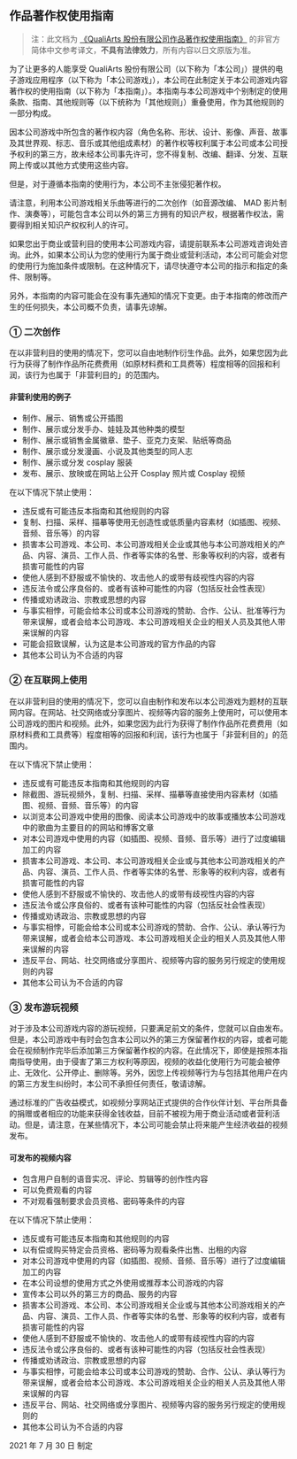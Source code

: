 ## 作品著作权使用指南

> 注：此文档为 [《QualiArts 股份有限公司作品著作权使用指南》](https://qualiarts.jp/guideline/) 的非官方简体中文参考译文，**不具有法律效力**，所有内容以日文原版为准。

为了让更多的人能享受 QualiArts 股份有限公司（以下称为「本公司」）提供的电子游戏应用程序（以下称为「本公司游戏」），本公司在此制定关于本公司游戏内容著作权的使用指南（以下称为「本指南」）。本指南与本公司游戏中个别制定的使用条款、指南、其他规则等（以下统称为「其他规则」）重叠使用，作为其他规则的一部分构成。

因本公司游戏中所包含的著作权内容（角色名称、形状、设计、影像、声音、故事及其世界观、标志、音乐或其他组成素材）的著作权等权利属于本公司或本公司授予权利的第三方，故未经本公司事先许可，您不得复制、改编、翻译、分发、互联网上传或以其他方式使用这些内容。

但是，对于遵循本指南的使用行为，本公司不主张侵犯著作权。

请注意，利用本公司游戏相关乐曲等进行的二次创作（如音源改编、 MAD 影片制作、演奏等），可能包含本公司以外的第三方拥有的知识产权，根据著作权法，需要得到相关知识产权权利人的许可。

如果您出于商业或营利目的使用本公司游戏内容，请提前联系本公司游戏咨询处咨询。此外，如果本公司认为您的使用行为属于商业或营利活动，本公司可能会对您的使用行为施加条件或限制。在这种情况下，请尽快遵守本公司的指示和指定的条件、限制等。

另外，本指南的内容可能会在没有事先通知的情况下变更。由于本指南的修改而产生的任何损失，本公司概不负责，请事先谅解。

### ① 二次创作

在以非营利目的使用的情况下，您可以自由地制作衍生作品。此外，如果您因为此行为获得了制作作品所花费费用（如原材料费和工具费等）程度相等的回报和利润，该行为也属于「非营利目的」的范围内。

#### 非营利使用的例子

- 制作、展示、销售或公开插图
- 制作、展示或分发手办、娃娃及其他种类的模型
- 制作、展示或销售金属徽章、垫子、亚克力支架、贴纸等商品
- 制作、展示或分发漫画、小说及其他类型的同人志
- 制作、展示或分发 cosplay 服装
- 发布、展示、放映或在网站上公开 Cosplay 照片或 Cosplay 视频

在以下情况下禁止使用：

- 违反或有可能违反本指南和其他规则的内容
- 复制、扫描、采样、描摹等使用无创造性或低质量内容素材（如插图、视频、音频、音乐等）的内容
- 损害本公司游戏、本公司、本公司游戏相关企业或其他与本公司游戏相关的产品、内容、演员、工作人员、作者等实体的名誉、形象等权利的内容，或者有损害可能性的内容
- 使他人感到不舒服或不愉快的、攻击他人的或带有歧视性内容的内容
- 违反法令或公序良俗的、或者有该种可能性的内容（包括反社会性表现）
- 传播或劝诱政治、宗教或思想的内容
- 与事实相悖，可能会给本公司或本公司游戏的赞助、合作、公认、批准等行为带来误解，或者会给本公司游戏、本公司游戏相关企业的相关人员及其他人带来误解的内容
- 可能会招致误解，认为这是本公司游戏的官方作品的内容
- 其他本公司认为不合适的内容

### ② 在互联网上使用

在以非营利目的使用的情况下，您可以自由制作和发布以本公司游戏为题材的互联网内容。在网站、社交网络或分享图片、视频等内容的服务上使用时，可以使用本公司游戏的图片和视频。此外，如果您因为此行为获得了制作作品所花费费用（如原材料费和工具费等）程度相等的回报和利润，该行为也属于「非营利目的」的范围内。

在以下情况下禁止使用：

- 违反或有可能违反本指南和其他规则的内容
- 除截图、游玩视频外，复制、扫描、采样、描摹等直接使用内容素材（如插图、视频、音频、音乐等）的内容
- 以浏览本公司游戏中使用的图像、阅读本公司游戏中的故事或播放本公司游戏中的歌曲为主要目的的网站和博客文章
- 对本公司游戏中使用的内容（如插图、视频、音频、音乐等）进行了过度编辑加工的内容
- 损害本公司游戏、本公司、本公司游戏相关企业或与其他本公司游戏相关的产品、内容、演员、工作人员、作者等实体的名誉、形象等的权利内容，或者有损害可能性的内容
- 使他人感到不舒服或不愉快的、攻击他人的或带有歧视性内容的内容
- 违反法令或公序良俗的、或者有该种可能性的内容（包括反社会性表现）
- 传播或劝诱政治、宗教或思想的内容
- 与事实相悖，可能会给本公司或本公司游戏的赞助、合作、公认、承认等行为带来误解，或者会给本公司游戏、本公司游戏相关企业的相关人员及其他人带来误解的内容
- 违反平台、网站、社交网络或分享图片、视频等内容的服务另行规定的使用规则的内容
- 其他本公司认为不合适的内容

### ③ 发布游玩视频

对于涉及本公司游戏内容的游玩视频，只要满足前文的条件，您就可以自由发布。但是，本公司游戏中有时会包含本公司以外的第三方保留著作权的内容，或者可能会在视频制作完毕后添加第三方保留著作权的内容。在此情况下，即使是按照本指南指导使用，由于侵害了第三方权利等原因，视频的收益化使用行为可能会被停止、无效化、公开停止、删除等。另外，因您上传视频等行为与包括其他用户在内的第三方发生纠纷时，本公司不承担任何责任，敬请谅解。

通过标准的广告收益模式，如视频分享网站正式提供的合作伙伴计划、平台所具备的捐赠或者相应的功能来获得金钱收益，目前不被视为用于商业活动或者营利活动。但是，请注意，在某些情况下，本公司可能会禁止将来能产生经济收益的视频发布。

#### 可发布的视频内容

- 包含用户自制的语音实况、评论、剪辑等的创作性内容
- 可以免费观看的内容
- 不对观看强制要求会员资格、密码等条件的内容

在以下情况下禁止使用：

- 违反或有可能违反本指南和其他规则的内容
- 以有偿或购买特定会员资格、密码等为观看条件出售、出租的内容
- 对本公司游戏中使用的内容（如插图、视频、音频、音乐等）进行了过度编辑加工的内容
- 在本公司设想的使用方式之外使用或推荐本公司游戏的内容
- 宣传本公司以外的第三方的商品、服务的内容
- 损害本公司游戏、本公司、本公司游戏相关企业或与其他本公司游戏相关的产品、内容、演员、工作人员、作者等实体的名誉、形象等的权利内容，或者有损害可能性的内容
- 使他人感到不舒服或不愉快的、攻击他人的或带有歧视性内容的内容
- 违反法令或公序良俗的、或者有该种可能性的内容（包括反社会性表现）
- 传播或劝诱政治、宗教或思想的内容
- 与事实相悖，可能会给本公司或本公司游戏的赞助、合作、公认、承认等行为带来误解，或者会给本公司游戏、本公司游戏相关企业的相关人员及其他人带来误解的内容
- 违反平台、网站、社交网络或分享图片、视频等内容的服务另行规定的使用规则的
- 其他本公司认为不合适的内容

2021 年 7 月 30 日 制定
